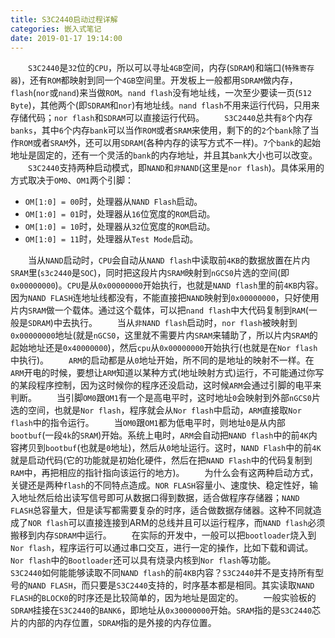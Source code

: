 ```yaml
---
title: S3C2440启动过程详解
categories: 嵌入式笔记
date: 2019-01-17 19:14:00
---
```

&emsp;&emsp;`S3C2440`是`32`位的`CPU`，所以可以寻址`4GB`空间，内存(`SDRAM`)和端口(`特殊寄存器`)，还有`ROM`都映射到同一个`4GB`空间里。开发板上一般都用`SDRAM`做内存，`flash`(`nor`或`nand`)来当做`ROM`。`nand flash`没有地址线，一次至少要读一页(`512 Byte`)，其他两个(即`SDRAM`和`nor`)有地址线。`nand flash`不用来运行代码，只用来存储代码；`nor flash`和`SDRAM`可以直接运行代码。<!--more-->
&emsp;&emsp;`S3C2440`总共有`8`个内存`banks`，其中`6`个内存`bank`可以当作`ROM`或者`SRAM`来使用，剩下的的`2`个`bank`除了当作`ROM`或者`SRAM`外，还可以用`SDRAM`(各种内存的读写方式不一样)。`7`个`bank`的起始地址是固定的，还有一个灵活的`bank`的内存地址，并且其`bank`大小也可以改变。
&emsp;&emsp;`S3C2440`支持两种启动模式，即`NAND`和`非NAND`(这里是`nor flash`)。具体采用的方式取决于`OM0`、`OM1`两个引脚：

- `OM[1:0] = 00`时，处理器从`NAND Flash`启动。
- `OM[1:0] = 01`时，处理器从`16`位宽度的`ROM`启动。
- `OM[1:0] = 10`时，处理器从`32`位宽度的`ROM`启动。
- `OM[1:0] = 11`时，处理器从`Test Mode`启动。

&emsp;&emsp;当从`NAND`启动时，`CPU`会自动从`NAND flash`中读取前`4KB`的数据放置在片内`SRAM`里(`s3c2440`是`SOC`)，同时把这段片内`SRAM`映射到`nGCS0`片选的空间(即`0x00000000`)。`CPU`是从`0x00000000`开始执行，也就是`NAND flash`里的前`4KB`内容。因为`NAND FLASH`连地址线都没有，不能直接把`NAND`映射到`0x00000000`，只好使用片内`SRAM`做一个载体。通过这个载体，可以把`nand flash`中大代码复制到`RAM`(一般是`SDRAM`)中去执行。
&emsp;&emsp;当从`非NAND flash`启动时，`nor flash`被映射到`0x00000000`地址(就是`nGCS0`，这里就不需要片内`SRAM`来辅助了，所以片内`SRAM`的起始地址还是`0x40000000`)，然后`cpu`从`0x00000000`开始执行(也就是在`Nor flash`中执行)。
&emsp;&emsp;`ARM`的启动都是从`0`地址开始，所不同的是地址的映射不一样。在`ARM`开电的时候，要想让`ARM`知道以某种方式(地址映射方式)运行，不可能通过你写的某段程序控制，因为这时候你的程序还没启动，这时候`ARM`会通过引脚的电平来判断。
&emsp;&emsp;当引脚`OM0`跟`OM1`有一个是高电平时，这时地址`0`会映射到外部`nGCS0`片选的空间，也就是`Nor flash`，程序就会从`Nor flash`中启动，`ARM`直接取`Nor flash`中的指令运行。
&emsp;&emsp;当`OM0`跟`OM1`都为低电平时，则地址`0`是从内部`bootbuf`(一段`4k`的`SRAM`)开始。系统上电时，`ARM`会自动把`NAND flash`中的前`4K`内容拷贝到`bootbuf`(也就是`0`地址)，然后从`0`地址运行。这时，`NAND Flash`中的前`4K`就是启动代码(它的功能就是初始化硬件，然后在把`NAND Flash`中的代码复制到`RAM`中，再把相应的指针指向该运行的地方)。
&emsp;&emsp;为什么会有这两种启动方式，关键还是两种`flash`的不同特点造成。`NOR FLASH`容量小、速度快、稳定性好，输入地址然后给出读写信号即可从数据口得到数据，适合做程序存储器；`NAND FLASH`总容量大，但是读写都需要复杂的时序，适合做数据存储器。这种不同就造成了`NOR flash`可以直接连接到ARM的总线并且可以运行程序，而`NAND flash`必须搬移到内存`SDRAM`中运行。
&emsp;&emsp;在实际的开发中，一般可以把`bootloader`烧入到`Nor flash`，程序运行可以通过串口交互，进行一定的操作，比如下载和调试。`Nor flash`中的`Bootloader`还可以具有烧录内核到`Nor flash`等功能。
&emsp;&emsp;`S3C2440`如何能能够读取不同`NAND flash`的前`4KB`内容？`S3C2440`并不是支持所有型号的`NAND FLASH`，而只要是`S3C2440`支持的，时序基本都是相同。其实读取`NAND FLASH`的`BLOCK0`的时序还是比较简单的，因为地址是固定的。
&emsp;&emsp;一般实验板的`SDRAM`挂接在`S3C2440`的`BANK6`，即地址从`0x30000000`开始。`SRAM`指的是`S3C2440`芯片的内部的内存位置，`SDRAM`指的是外接的内存位置。